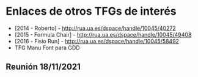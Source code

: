 # Enlaces de otros TFGs de interés
- [2014 - Roberto] - http://rua.ua.es/dspace/handle/10045/40272
- [2015 - Formula Chair] - http://rua.ua.es/dspace/handle/10045/49408
- [2016 - Fisio Run] - http://rua.ua.es/dspace/handle/10045/58492
- TFG Manu Font para GDD

## Reunión 18/11/2021

